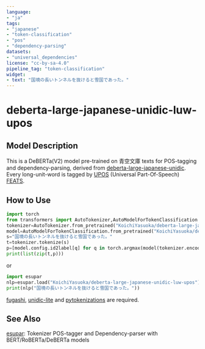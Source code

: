 ```yaml
---
language:
- "ja"
tags:
- "japanese"
- "token-classification"
- "pos"
- "dependency-parsing"
datasets:
- "universal_dependencies"
license: "cc-by-sa-4.0"
pipeline_tag: "token-classification"
widget:
- text: "国境の長いトンネルを抜けると雪国であった。"
---
```


# deberta-large-japanese-unidic-luw-upos

## Model Description

This is a DeBERTa(V2) model pre-trained on 青空文庫 texts for POS-tagging and dependency-parsing, derived from [deberta-large-japanese-unidic](https://huggingface.co/KoichiYasuoka/deberta-large-japanese-unidic). Every long-unit-word is tagged by [UPOS](https://universaldependencies.org/u/pos/) (Universal Part-Of-Speech) [FEATS](https://universaldependencies.org/u/feat/).

## How to Use

```py
import torch
from transformers import AutoTokenizer,AutoModelForTokenClassification
tokenizer=AutoTokenizer.from_pretrained("KoichiYasuoka/deberta-large-japanese-unidic-luw-upos")
model=AutoModelForTokenClassification.from_pretrained("KoichiYasuoka/deberta-large-japanese-unidic-luw-upos")
s="国境の長いトンネルを抜けると雪国であった。"
t=tokenizer.tokenize(s)
p=[model.config.id2label[q] for q in torch.argmax(model(tokenizer.encode(s,return_tensors="pt"))["logits"],dim=2)[0].tolist()[1:-1]]
print(list(zip(t,p)))
```

or

```py
import esupar
nlp=esupar.load("KoichiYasuoka/deberta-large-japanese-unidic-luw-upos")
print(nlp("国境の長いトンネルを抜けると雪国であった。"))
```

[fugashi](https://pypi.org/project/fugashi), [unidic-lite](https://pypi.org/project/unidic-lite) and [pytokenizations](https://pypi.org/project/pytokenizations) are required.

## See Also

[esupar](https://github.com/KoichiYasuoka/esupar): Tokenizer POS-tagger and Dependency-parser with BERT/RoBERTa/DeBERTa models

